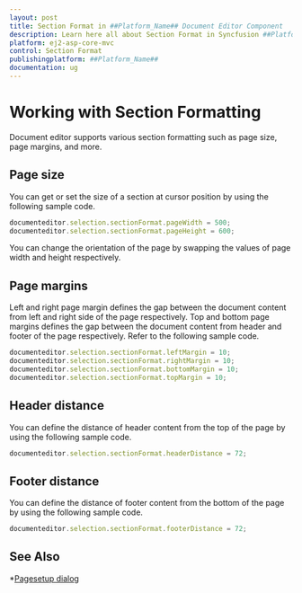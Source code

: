 ```yaml
---
layout: post
title: Section Format in ##Platform_Name## Document Editor Component
description: Learn here all about Section Format in Syncfusion ##Platform_Name## Document Editor component of Syncfusion Essential JS 2 and more.
platform: ej2-asp-core-mvc
control: Section Format
publishingplatform: ##Platform_Name##
documentation: ug
---
```



# Working with Section Formatting

Document editor supports various section formatting such as page size, page margins, and more.

## Page size

You can get or set the size of a section at cursor position by using the following sample code.

```typescript
documenteditor.selection.sectionFormat.pageWidth = 500;
documenteditor.selection.sectionFormat.pageHeight = 600;
```

You can change the orientation of the page by swapping the values of page width and height respectively.

## Page margins

Left and right page margin defines the gap between the document content from left and right side of the page respectively. Top and bottom page margins defines the gap between the document content from header and footer of the page respectively.
Refer to the following sample code.

```typescript
documenteditor.selection.sectionFormat.leftMargin = 10;
documenteditor.selection.sectionFormat.rightMargin = 10;
documenteditor.selection.sectionFormat.bottomMargin = 10;
documenteditor.selection.sectionFormat.topMargin = 10;
```

## Header distance

You can define the distance of header content from the top of the page by using the following sample code.

```typescript
documenteditor.selection.sectionFormat.headerDistance = 72;
```

## Footer distance

You can define the distance of footer content from the bottom of the page by using the following sample code.

```typescript
documenteditor.selection.sectionFormat.footerDistance = 72;
```

## See Also

*[Pagesetup dialog](../../document-editor/dialog#page-setup-dialog)